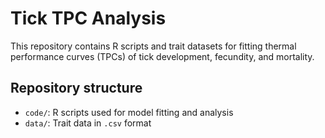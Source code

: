 # Tick TPC Analysis

This repository contains R scripts and trait datasets for fitting thermal performance curves (TPCs) of tick development, fecundity, and mortality.

## Repository structure

- `code/`: R scripts used for model fitting and analysis
- `data/`: Trait data in `.csv` format
